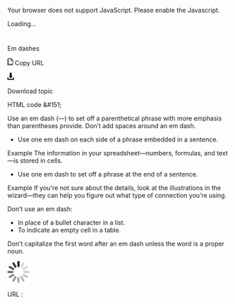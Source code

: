 ﻿Your browser does not support JavaScript. Please enable the Javascript.

Loading...

# 

Em dashes

![Copy URL](media/emes/Copy.png)
Copy URL

![Download](media/emes/Download.png)

Download topic

HTML code &\#151;

Use
an em dash (—) to set off a parenthetical phrase with more
emphasis than parentheses provide. Don’t add spaces around an em
dash.

  - Use one em dash on each side of a phrase embedded in a sentence. 

Example The information in your spreadsheet—numbers, formulas, and text—is stored in cells.

  - Use one em dash to set off a phrase at the end of a sentence.

Example If
you're not sure about the details, look at the illustrations in
the wizard—they can help you figure out what type of connection
you’re using.

Don’t use an em dash:

  - In place of a bullet character in a list.
  - To indicate an empty cell in a table.

Don’t capitalize the first word after an em dash unless the word is a proper noun.

![In progress](media/emes/activity-large.gif)

URL :
